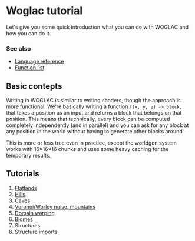 # Woglac tutorial

Let's give you some quick introduction what you can do with WOGLAC and how you can do it.

### See also

* [Language reference](..//woglac_reference.md)
* [Function list](../function_list.md)

## Basic contepts

Writing in WOGLAC is similar to writing shaders, though the approach is more functional. We're basically writing a function `f(x, y, z) -> block`, that takes a position as an input and returns a block that belongs on that position. This means that technically, every block can be computed completely independently (and in parallel) and you can ask for any block at any position in the world without having to generate other blocks around.

This is more or less true even in practice, except the worldgen system works with 16×16×16 chunks and uses some heavy caching for the temporary results.

## Tutorials

1. [Flatlands](01_flatland.md)
2. [Hills](02_hills.md)
3. [Caves](03_caves.md)
4. [Voronoi/Worley noise, mountains](04_voronoi.md) 
5. [Domain warping](05_warping.md)
6. [Biomes](06_biomes.md)
7. Structures
8. Structure imports